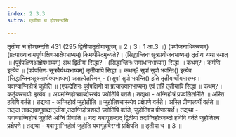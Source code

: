 ```yaml
---
index: 2.3.3
sutra: तृतीया च होश्छन्दसि

---
```

तृतीया च होश्छन्दसि 431 (295 द्वितीयातृतीयासूत्रम् ॥ 2। 3। 1 आ.3 ॥) (प्रयोजनाधिकरणम्) (प्रत्याख्यानायपूर्वपक्षिणआक्षेपभाष्यम्) किमर्थमिदमुच्यते?। (सिद्धान्तिनः सूत्रप्रयोजनभाष्यम्) तृतीया यथा स्यात् ॥ (पूर्वपक्षिणआक्षेपभाष्यम्) अथ द्वितीया सिद्धा?। (सिद्धान्तिनः समाधानभाष्यम्) सिद्धा ॥ कथम्?। कर्मणि इत्येव ॥ (पर्वपक्षिणः सूत्रवैर्यथ्यभाष्यम्) तृतीयापि सिद्धा ॥ कथम्? सुपां सुपो भवन्ति() इत्येव (सिद्धान्तिनःसूत्रसार्थक्यभाष्यम्) असत्येतस्मिन् - ()सुपां सुपो भवन्ति() इति तृतीयार्थोयमारम्भः। यवाग्वाग्निहोत्रं जुहोति ॥ (एकदेशिनः पूर्वपक्षिणो वा प्रत्याख्यानभाष्यम्) एवं तर्हि तृतीयापि सिद्धा ॥ कथम्?। कर्तृकरणयोः इत्येव ॥ अयमग्निहोत्रशब्दोस्त्येव ज्योतिषि वर्तते। तद्यथा - अग्निहोत्रं प्रज्वलितमिति ॥ अस्ति हविषि वर्तते। तद्यथा - अग्निहोत्रं जुहोतीति ॥ जुहोतिश्चास्त्येव प्रक्षेपणे वर्तते। अस्ति प्रीणात्यर्थे वर्तते ॥ तद्यदा तावद्यवागूशब्दात्तृतीया,तदाग्निहोत्रशब्दो ज्योतिषि वर्तते, जुहोतिश्च प्रीणात्यर्थे। तद्यथा - यवाग्वाग्निहोत्रं जुहोति अग्निं प्रीणाति ॥ यदा यवागूशब्दाद् द्वितीया तदाग्निहोत्रशब्दो हविषि वर्तते जुहोतिश्च प्रक्षेपणे। तद्यथा - यवागूमग्निहोत्रं जुहोति यवागूंहविरग्नौ प्रक्षिपति ॥ तृतीया च ॥ 3 ॥